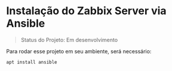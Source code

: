 <h1>Instalação do Zabbix Server via Ansible</h1>

>Status do Projeto: Em desenvolvimento

Para rodar esse projeto em seu ambiente, será necessário:


```
apt install ansible

```




